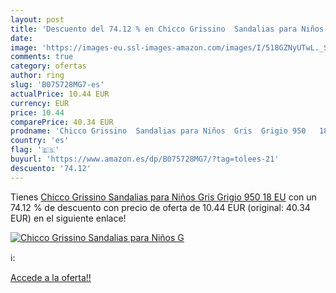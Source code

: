 ```yaml
---
layout: post
title: 'Descuento del 74.12 % en Chicco Grissino  Sandalias para Niños  G'
date: 
image: 'https://images-eu.ssl-images-amazon.com/images/I/518GZNyUTwL._SL200_.jpg'
comments: true
category: ofertas
author: ring
slug: 'B075728MG7-es'
actualPrice: 10.44 EUR
currency: EUR
price: 10.44
comparePrice: 40.34 EUR
prodname: 'Chicco Grissino  Sandalias para Niños  Gris  Grigio 950   18 EU'
country: 'es'
flag: '🇪🇸'
buyurl: 'https://www.amazon.es/dp/B075728MG7/?tag=tolees-21'
descuento: '74.12'
---
```


Tienes [Chicco Grissino  Sandalias para Niños  Gris  Grigio 950   18 EU](https://www.amazon.es/dp/B075728MG7/?tag=tolees-21) con un 74.12 % de descuento con precio de oferta de 10.44 EUR (original: 40.34 EUR) en el siguiente enlace!

[![Chicco Grissino  Sandalias para Niños  G](https://images-eu.ssl-images-amazon.com/images/I/518GZNyUTwL._SL200_.jpg)](https://www.amazon.es/dp/B075728MG7/?tag=tolees-21)

ℹ️:


[Accede a la oferta!!](https://www.amazon.es/dp/B075728MG7/?tag=tolees-21)
